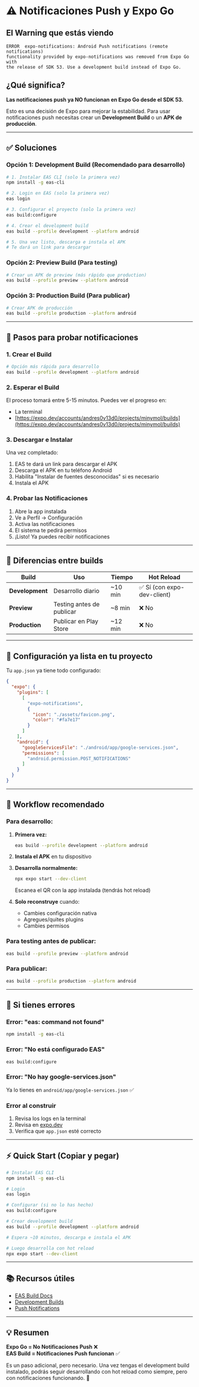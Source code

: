 # ⚠️ Notificaciones Push y Expo Go

## El Warning que estás viendo

```
ERROR  expo-notifications: Android Push notifications (remote notifications) 
functionality provided by expo-notifications was removed from Expo Go with 
the release of SDK 53. Use a development build instead of Expo Go.
```

## ¿Qué significa?

**Las notificaciones push ya NO funcionan en Expo Go desde el SDK 53.** 

Esto es una decisión de Expo para mejorar la estabilidad. Para usar notificaciones push necesitas crear un **Development Build** o un **APK de producción**.

---

## ✅ Soluciones

### Opción 1: Development Build (Recomendado para desarrollo)

```bash
# 1. Instalar EAS CLI (solo la primera vez)
npm install -g eas-cli

# 2. Login en EAS (solo la primera vez)
eas login

# 3. Configurar el proyecto (solo la primera vez)
eas build:configure

# 4. Crear el development build
eas build --profile development --platform android

# 5. Una vez listo, descarga e instala el APK
# Te dará un link para descargar
```

### Opción 2: Preview Build (Para testing)

```bash
# Crear un APK de preview (más rápido que production)
eas build --profile preview --platform android
```

### Opción 3: Production Build (Para publicar)

```bash
# Crear APK de producción
eas build --profile production --platform android
```

---

## 🚀 Pasos para probar notificaciones

### 1. Crear el Build

```bash
# Opción más rápida para desarrollo
eas build --profile development --platform android
```

### 2. Esperar el Build

El proceso tomará entre 5-15 minutos. Puedes ver el progreso en:
- La terminal
- [https://expo.dev/accounts/andres0v13d0/projects/minymol/builds](https://expo.dev/accounts/andres0v13d0/projects/minymol/builds)

### 3. Descargar e Instalar

Una vez completado:
1. EAS te dará un link para descargar el APK
2. Descarga el APK en tu teléfono Android
3. Habilita "Instalar de fuentes desconocidas" si es necesario
4. Instala el APK

### 4. Probar las Notificaciones

1. Abre la app instalada
2. Ve a Perfil → Configuración
3. Activa las notificaciones
4. El sistema te pedirá permisos
5. ¡Listo! Ya puedes recibir notificaciones

---

## 📱 Diferencias entre builds

| Build | Uso | Tiempo | Hot Reload |
|-------|-----|--------|------------|
| **Development** | Desarrollo diario | ~10 min | ✅ Sí (con expo-dev-client) |
| **Preview** | Testing antes de publicar | ~8 min | ❌ No |
| **Production** | Publicar en Play Store | ~12 min | ❌ No |

---

## 🔧 Configuración ya lista en tu proyecto

Tu `app.json` ya tiene todo configurado:

```json
{
  "expo": {
    "plugins": [
      [
        "expo-notifications",
        {
          "icon": "./assets/favicon.png",
          "color": "#fa7e17"
        }
      ]
    ],
    "android": {
      "googleServicesFile": "./android/app/google-services.json",
      "permissions": [
        "android.permission.POST_NOTIFICATIONS"
      ]
    }
  }
}
```

---

## 🎯 Workflow recomendado

### Para desarrollo:

1. **Primera vez:**
   ```bash
   eas build --profile development --platform android
   ```

2. **Instala el APK** en tu dispositivo

3. **Desarrolla normalmente:**
   ```bash
   npx expo start --dev-client
   ```
   Escanea el QR con la app instalada (tendrás hot reload)

4. **Solo reconstruye** cuando:
   - Cambies configuración nativa
   - Agregues/quites plugins
   - Cambies permisos

### Para testing antes de publicar:

```bash
eas build --profile preview --platform android
```

### Para publicar:

```bash
eas build --profile production --platform android
```

---

## 🐛 Si tienes errores

### Error: "eas: command not found"
```bash
npm install -g eas-cli
```

### Error: "No está configurado EAS"
```bash
eas build:configure
```

### Error: "No hay google-services.json"
Ya lo tienes en `android/app/google-services.json` ✅

### Error al construir
1. Revisa los logs en la terminal
2. Revisa en [expo.dev](https://expo.dev)
3. Verifica que `app.json` esté correcto

---

## ⚡ Quick Start (Copiar y pegar)

```bash
# Instalar EAS CLI
npm install -g eas-cli

# Login
eas login

# Configurar (si no lo has hecho)
eas build:configure

# Crear development build
eas build --profile development --platform android

# Espera ~10 minutos, descarga e instala el APK

# Luego desarrolla con hot reload
npx expo start --dev-client
```

---

## 📚 Recursos útiles

- [EAS Build Docs](https://docs.expo.dev/build/introduction/)
- [Development Builds](https://docs.expo.dev/develop/development-builds/introduction/)
- [Push Notifications](https://docs.expo.dev/push-notifications/overview/)

---

## 💡 Resumen

**Expo Go = No Notificaciones Push** ❌  
**EAS Build = Notificaciones Push funcionan** ✅

Es un paso adicional, pero necesario. Una vez tengas el development build instalado, podrás seguir desarrollando con hot reload como siempre, pero con notificaciones funcionando. 🚀
